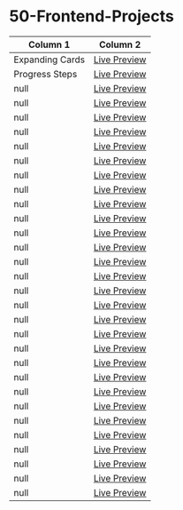 # 50-Frontend-Projects

| Column 1           | Column 2 |
|--------------------|----------|
| Expanding Cards    | [Live Preview](https://htmlpreview.github.io/?https://github.com/BRKNWAVE/50-Frontend-Projects/blob/main/Project%201%20-%20Expanding%20Cards/index.html) |
| Progress Steps     | [Live Preview](https://htmlpreview.github.io/?https://github.com/BRKNWAVE/50-Frontend-Projects/blob/main/Project%201%20-%20Progress%20Steps/index.html) |
| null               | [Live Preview](#) |
| null               | [Live Preview](#) |
| null               | [Live Preview](#) |
| null               | [Live Preview](#) |
| null               | [Live Preview](#) |
| null               | [Live Preview](#) |
| null               | [Live Preview](#) |
| null               | [Live Preview](#) |
| null               | [Live Preview](#) |
| null               | [Live Preview](#) |
| null               | [Live Preview](#) |
| null               | [Live Preview](#) |
| null               | [Live Preview](#) |
| null               | [Live Preview](#) |
| null               | [Live Preview](#) |
| null               | [Live Preview](#) |
| null               | [Live Preview](#) |
| null               | [Live Preview](#) |
| null               | [Live Preview](#) |
| null               | [Live Preview](#) |
| null               | [Live Preview](#) |
| null               | [Live Preview](#) |
| null               | [Live Preview](#) |
| null               | [Live Preview](#) |
| null               | [Live Preview](#) |
| null               | [Live Preview](#) |
| null               | [Live Preview](#) |
| null               | [Live Preview](#) |
| null               | [Live Preview](#) |

